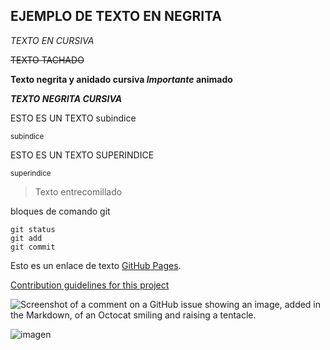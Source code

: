 ## EJEMPLO DE TEXTO EN NEGRITA 
_TEXTO EN CURSIVA_

~~TEXTO TACHADO~~

**Texto negrita y anidado cursiva _Importante_ animado**

***TEXTO NEGRITA CURSIVA***

ESTO ES UN TEXTO subindice

<sub>subindice</sub> 

ESTO ES UN TEXTO SUPERINDICE

<sup>superindice</sup>

> Texto entrecomillado
> 
bloques de comando git
```
git status
git add
git commit
```
Esto es un enlace de texto [GitHub Pages](https://pages.github.com/).

[Contribution guidelines for this project](docs/CONTRIBUTING.md)

![Screenshot of a comment on a GitHub issue showing an image, added in the Markdown, of an Octocat smiling and raising a tentacle.](https://myoctocat.com/assets/images/base-octocat.svg)

![imagen](https://github.com/JAVIERMUNOZ589/MARKDOWN/assets/149720497/aac03954-75f8-4011-816b-76e5d63ca846)
